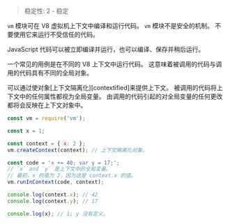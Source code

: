 
> 稳定性: 2 - 稳定

<!--name=vm-->

<!-- source_link=lib/vm.js -->

`vm` 模块可在 V8 虚拟机上下文中编译和运行代码。 
`vm` 模块不是安全的机制。 
不要使用它来运行不受信任的代码。

JavaScript 代码可以被立即编译并运行，也可以编译、保存并稍后运行。

一个常见的用例是在不同的 V8 上下文中运行代码。 
这意味着被调用的代码与调用的代码具有不同的全局对象。

可以通过使对象[上下文隔离化][contextified]来提供上下文。 
被调用的代码将上下文中的任何属性都视为全局变量。 
由调用的代码引起的对全局变量的任何更改都将会反映在上下文对象中。

```js
const vm = require('vm');

const x = 1;

const context = { x: 2 };
vm.createContext(context); // 上下文隔离化对象。

const code = 'x += 40; var y = 17;';
// `x` and `y` 是上下文中的全局变量。
// 最初，x 的值为 2，因为这是 context.x 的值。
vm.runInContext(code, context);

console.log(context.x); // 42
console.log(context.y); // 17

console.log(x); // 1; y 没有定义。
```


